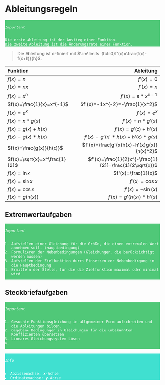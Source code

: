 # Ableitungsregeln
<pre style="background-color:#50C878;"><code style="color:white;"><h6>Important</h6>Die erste Ableitung ist der Anstieg einer Funktion.
Die zweite Ableitung ist die Änderungsrate einer Funktion.</code></pre>

>Die Ableitung ist definiert mit $\lim\limits_{h\to0}f'(x)=\frac{f(x)-f(x+h)}{h}$.

|Funktion|Ableitung|
|:-|-:|
|$f(x)=n$|$f'(x)=0$|
|$f(x)=nx$|$f'(x)=n$|
|$f(x)=x^n$|$f'(x)=n*x^{x-1}$|
|$f(x)=\frac{1}{x}=x^{-1}$|$f'(x)=-1x^{-2}=-\frac{1}{x^2}$|
|$f(x)=e^x$|$f'(x)=e^x$|
|$f(x)=n*g(x)$|$f'(x)=n*g'(x)$|
|$f(x)=g(x)+h(x)$|$f'(x)=g'(x)+h'(x)$|
|$f(x)=g(x)*h(x)$|$f'(x)=g'(x)*h(x)+h'(x)*g(x)$|
|$f(x)=\frac{g(x)}{h(x)}$|$f'(x)=\frac{g'(x)h(x)-h'(x)g(x)}{h(x)^2}$|
|$f(x)=\sqrt{x}=x^\frac{1}{2}$|$f'(x)=\frac{1}{2}x^{-\frac{1}{2}}=\frac{1}{2\sqrt{x}}$|
|$f(x)=\ln{x}$|$f'(x)=\frac{1}{x}$|
|$f(x)=\sin{x}$|$f'(x)=\cos{x}$|
|$f(x)=\cos{x}$|$f'(x)=-\sin(x)$|
|$f(x)=g(h(x))$|$f'(x)=g'(h(x))*h'(x)$|
## Extremwertaufgaben
<pre style="background-color:#50C878;"><code style="color:white;"><h6>Important</h6><ol><li>Aufstellen einer Gleichung für die Größe, die einen extremalen Wert annehmen soll. (Hauptbedingung)</li><li>Formulieren der Nebenbedingungen (Gleichungen, die berücksichtigt werden müssen)</li><li>Aufstellen der Zielfunktion durch Einsetzen der Nebenbedingung in die Hauptbedingung</li><li>Ermitteln der Stelle, für die die Zielfunktion maximal oder minimal wird</li></ol></code></pre>
## Steckbriefaufgaben
<pre style="background-color:#50C878;"><code style="color:white;"><h6>Important</h6><ol><li>Gesuchte Funktionsgleichung in allgemeiner Form aufschreiben und die Ableitungen bilden.</li><li>Gegebene Bedingungen in Gleichungen für die unbekannten Koeffizienten übersetzen</li><li>Lineares Gleichungssystem Lösen<li></ol></code></pre>

<pre style="background-color:#40E0D0;"><code style="color:white;"><h6>Info</h6><li>Abzissenachse: <b>x</b>-Achse</li><li>Ordinatenachse: <b>y</b>-Achse</li></code></pre>